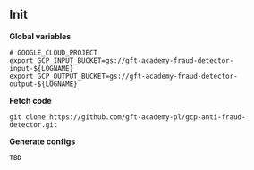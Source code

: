## Init

**Global variables**

```
# GOOGLE_CLOUD_PROJECT
export GCP_INPUT_BUCKET=gs://gft-academy-fraud-detector-input-${LOGNAME}
export GCP_OUTPUT_BUCKET=gs://gft-academy-fraud-detector-output-${LOGNAME}
```

**Fetch code**

```
git clone https://github.com/gft-academy-pl/gcp-anti-fraud-detector.git
```

**Generate configs**

```
TBD
```

